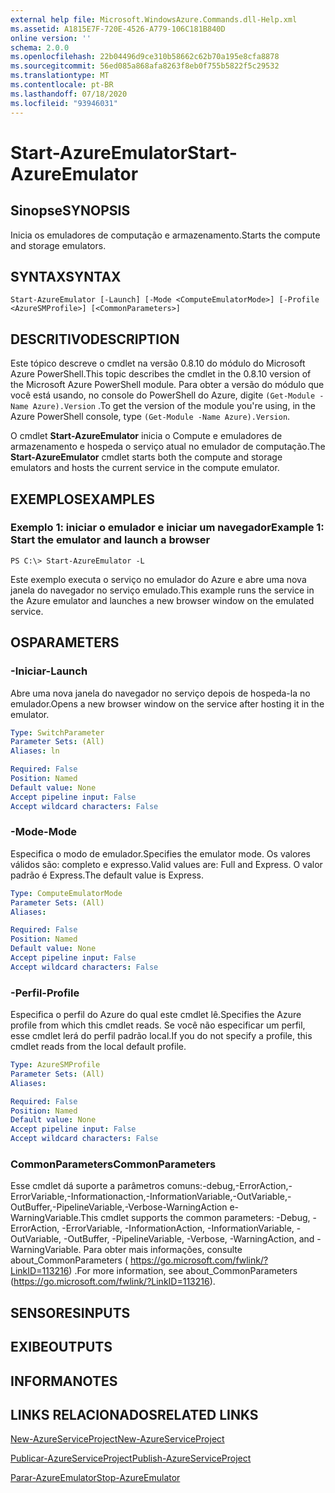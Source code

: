 ```yaml
---
external help file: Microsoft.WindowsAzure.Commands.dll-Help.xml
ms.assetid: A1815E7F-720E-4526-A779-106C181B840D
online version: ''
schema: 2.0.0
ms.openlocfilehash: 22b04496d9ce310b58662c62b70a195e8cfa8878
ms.sourcegitcommit: 56ed085a868afa8263f8eb0f755b5822f5c29532
ms.translationtype: MT
ms.contentlocale: pt-BR
ms.lasthandoff: 07/18/2020
ms.locfileid: "93946031"
---
```

# <span data-ttu-id="fe1b7-101">Start-AzureEmulator</span><span class="sxs-lookup"><span data-stu-id="fe1b7-101">Start-AzureEmulator</span></span>

## <span data-ttu-id="fe1b7-102">Sinopse</span><span class="sxs-lookup"><span data-stu-id="fe1b7-102">SYNOPSIS</span></span>
<span data-ttu-id="fe1b7-103">Inicia os emuladores de computação e armazenamento.</span><span class="sxs-lookup"><span data-stu-id="fe1b7-103">Starts the compute and storage emulators.</span></span>

## <span data-ttu-id="fe1b7-104">SYNTAX</span><span class="sxs-lookup"><span data-stu-id="fe1b7-104">SYNTAX</span></span>

```
Start-AzureEmulator [-Launch] [-Mode <ComputeEmulatorMode>] [-Profile <AzureSMProfile>] [<CommonParameters>]
```

## <span data-ttu-id="fe1b7-105">DESCRITIVO</span><span class="sxs-lookup"><span data-stu-id="fe1b7-105">DESCRIPTION</span></span>
<span data-ttu-id="fe1b7-106">Este tópico descreve o cmdlet na versão 0.8.10 do módulo do Microsoft Azure PowerShell.</span><span class="sxs-lookup"><span data-stu-id="fe1b7-106">This topic describes the cmdlet in the 0.8.10 version of the Microsoft Azure PowerShell module.</span></span>
<span data-ttu-id="fe1b7-107">Para obter a versão do módulo que você está usando, no console do PowerShell do Azure, digite `(Get-Module -Name Azure).Version` .</span><span class="sxs-lookup"><span data-stu-id="fe1b7-107">To get the version of the module you're using, in the Azure PowerShell console, type `(Get-Module -Name Azure).Version`.</span></span>

<span data-ttu-id="fe1b7-108">O cmdlet **Start-AzureEmulator** inicia o Compute e emuladores de armazenamento e hospeda o serviço atual no emulador de computação.</span><span class="sxs-lookup"><span data-stu-id="fe1b7-108">The **Start-AzureEmulator** cmdlet starts both the compute and storage emulators and hosts the current service in the compute emulator.</span></span>

## <span data-ttu-id="fe1b7-109">EXEMPLOS</span><span class="sxs-lookup"><span data-stu-id="fe1b7-109">EXAMPLES</span></span>

### <span data-ttu-id="fe1b7-110">Exemplo 1: iniciar o emulador e iniciar um navegador</span><span class="sxs-lookup"><span data-stu-id="fe1b7-110">Example 1: Start the emulator and launch a browser</span></span>
```
PS C:\> Start-AzureEmulator -L
```

<span data-ttu-id="fe1b7-111">Este exemplo executa o serviço no emulador do Azure e abre uma nova janela do navegador no serviço emulado.</span><span class="sxs-lookup"><span data-stu-id="fe1b7-111">This example runs the service in the Azure emulator and launches a new browser window on the emulated service.</span></span>

## <span data-ttu-id="fe1b7-112">OS</span><span class="sxs-lookup"><span data-stu-id="fe1b7-112">PARAMETERS</span></span>

### <span data-ttu-id="fe1b7-113">-Iniciar</span><span class="sxs-lookup"><span data-stu-id="fe1b7-113">-Launch</span></span>
<span data-ttu-id="fe1b7-114">Abre uma nova janela do navegador no serviço depois de hospeda-la no emulador.</span><span class="sxs-lookup"><span data-stu-id="fe1b7-114">Opens a new browser window on the service after hosting it in the emulator.</span></span>

```yaml
Type: SwitchParameter
Parameter Sets: (All)
Aliases: ln

Required: False
Position: Named
Default value: None
Accept pipeline input: False
Accept wildcard characters: False
```

### <span data-ttu-id="fe1b7-115">-Mode</span><span class="sxs-lookup"><span data-stu-id="fe1b7-115">-Mode</span></span>
<span data-ttu-id="fe1b7-116">Especifica o modo de emulador.</span><span class="sxs-lookup"><span data-stu-id="fe1b7-116">Specifies the emulator mode.</span></span>
<span data-ttu-id="fe1b7-117">Os valores válidos são: completo e expresso.</span><span class="sxs-lookup"><span data-stu-id="fe1b7-117">Valid values are: Full and Express.</span></span>
<span data-ttu-id="fe1b7-118">O valor padrão é Express.</span><span class="sxs-lookup"><span data-stu-id="fe1b7-118">The default value is Express.</span></span>

```yaml
Type: ComputeEmulatorMode
Parameter Sets: (All)
Aliases: 

Required: False
Position: Named
Default value: None
Accept pipeline input: False
Accept wildcard characters: False
```

### <span data-ttu-id="fe1b7-119">-Perfil</span><span class="sxs-lookup"><span data-stu-id="fe1b7-119">-Profile</span></span>
<span data-ttu-id="fe1b7-120">Especifica o perfil do Azure do qual este cmdlet lê.</span><span class="sxs-lookup"><span data-stu-id="fe1b7-120">Specifies the Azure profile from which this cmdlet reads.</span></span>
<span data-ttu-id="fe1b7-121">Se você não especificar um perfil, esse cmdlet lerá do perfil padrão local.</span><span class="sxs-lookup"><span data-stu-id="fe1b7-121">If you do not specify a profile, this cmdlet reads from the local default profile.</span></span>

```yaml
Type: AzureSMProfile
Parameter Sets: (All)
Aliases: 

Required: False
Position: Named
Default value: None
Accept pipeline input: False
Accept wildcard characters: False
```

### <span data-ttu-id="fe1b7-122">CommonParameters</span><span class="sxs-lookup"><span data-stu-id="fe1b7-122">CommonParameters</span></span>
<span data-ttu-id="fe1b7-123">Esse cmdlet dá suporte a parâmetros comuns:-debug,-ErrorAction,-ErrorVariable,-Informationaction,-InformationVariable,-OutVariable,-OutBuffer,-PipelineVariable,-Verbose-WarningAction e-WarningVariable.</span><span class="sxs-lookup"><span data-stu-id="fe1b7-123">This cmdlet supports the common parameters: -Debug, -ErrorAction, -ErrorVariable, -InformationAction, -InformationVariable, -OutVariable, -OutBuffer, -PipelineVariable, -Verbose, -WarningAction, and -WarningVariable.</span></span> <span data-ttu-id="fe1b7-124">Para obter mais informações, consulte about_CommonParameters ( https://go.microsoft.com/fwlink/?LinkID=113216) .</span><span class="sxs-lookup"><span data-stu-id="fe1b7-124">For more information, see about_CommonParameters (https://go.microsoft.com/fwlink/?LinkID=113216).</span></span>

## <span data-ttu-id="fe1b7-125">SENSORES</span><span class="sxs-lookup"><span data-stu-id="fe1b7-125">INPUTS</span></span>

## <span data-ttu-id="fe1b7-126">EXIBE</span><span class="sxs-lookup"><span data-stu-id="fe1b7-126">OUTPUTS</span></span>

## <span data-ttu-id="fe1b7-127">INFORMA</span><span class="sxs-lookup"><span data-stu-id="fe1b7-127">NOTES</span></span>

## <span data-ttu-id="fe1b7-128">LINKS RELACIONADOS</span><span class="sxs-lookup"><span data-stu-id="fe1b7-128">RELATED LINKS</span></span>

[<span data-ttu-id="fe1b7-129">New-AzureServiceProject</span><span class="sxs-lookup"><span data-stu-id="fe1b7-129">New-AzureServiceProject</span></span>](./New-AzureServiceProject.md)

[<span data-ttu-id="fe1b7-130">Publicar-AzureServiceProject</span><span class="sxs-lookup"><span data-stu-id="fe1b7-130">Publish-AzureServiceProject</span></span>](./Publish-AzureServiceProject.md)

[<span data-ttu-id="fe1b7-131">Parar-AzureEmulator</span><span class="sxs-lookup"><span data-stu-id="fe1b7-131">Stop-AzureEmulator</span></span>](./Stop-AzureEmulator.md)


